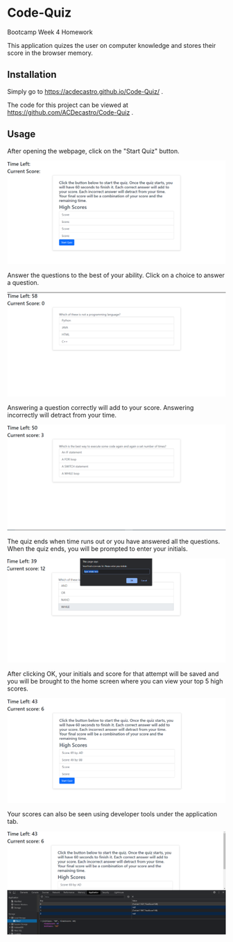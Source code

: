 # Code-Quiz

Bootcamp Week 4 Homework

This application quizes the user on computer knowledge and stores their score in the browser memory.

## Installation
Simply go to https://acdecastro.github.io/Code-Quiz/ .

The code for this project can be viewed at https://github.com/ACDecastro/Code-Quiz .

## Usage
After opening the webpage, click on the "Start Quiz" button.

![Start](./pictures/image1.png)

Answer the questions to the best of your ability. Click on a choice to answer a question.

![Quiz](./pictures/image2.png)

Answering a question correctly will add to your score. Answering incorrectly will detract from your time.

![Answer quickly and accurately](./pictures/image3.png)

The quiz ends when time runs out or you have answered all the questions. When the quiz ends, you will be prompted to enter your initials.

![Quiz end](./pictures/image4.png)

After clicking OK, your initials and score for that attempt will be saved and you will be brought to the home screen where you can view your top 5 high scores. 

![High scores home page](./pictures/image5.png)

Your scores can also be seen using developer tools under the application tab.

![Dev tools](./pictures/image6.png)